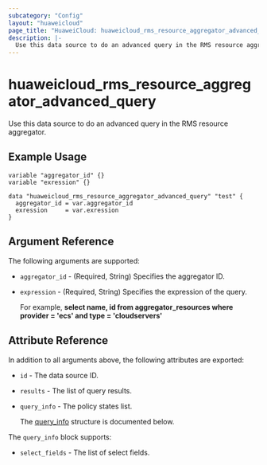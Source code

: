 ```yaml
---
subcategory: "Config"
layout: "huaweicloud"
page_title: "HuaweiCloud: huaweicloud_rms_resource_aggregator_advanced_query"
description: |-
  Use this data source to do an advanced query in the RMS resource aggregator.
---
```


# huaweicloud_rms_resource_aggregator_advanced_query

Use this data source to do an advanced query in the RMS resource aggregator.

## Example Usage

```hcl
variable "aggregator_id" {}
variable "exression" {}

data "huaweicloud_rms_resource_aggregator_advanced_query" "test" {
  aggregator_id = var.aggregator_id
  exression     = var.exression
}
```

## Argument Reference

The following arguments are supported:

* `aggregator_id` - (Required, String) Specifies the aggregator ID.

* `expression` - (Required, String) Specifies the expression of the query.

  For example, **select name, id from aggregator_resources where provider = 'ecs' and type = 'cloudservers'**

## Attribute Reference

In addition to all arguments above, the following attributes are exported:

* `id` - The data source ID.

* `results` - The list of query results.

* `query_info` - The policy states list.

  The [query_info](#query_info) structure is documented below.

<a name="query_info"></a>
The `query_info` block supports:

* `select_fields` - The list of select fields.
